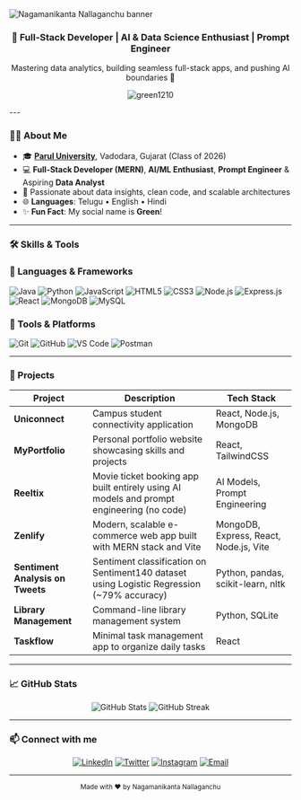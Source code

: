 <!-- Animated Banner -->
<img src="https://capsule-render.vercel.app/api?type=waving&color=gradient&height=150&section=header&text=Nagamanikanta%20Nallaganchu&fontSize=60&animation=fadeIn" alt="Nagamanikanta Nallaganchu banner"/>

<h3 align="center">🚀 Full-Stack Developer | AI & Data Science Enthusiast | Prompt Engineer</h3>
<p align="center">
  Mastering data analytics, building seamless full-stack apps, and pushing AI boundaries 🤖  
</p>

<p align="center">
  <img src="https://komarev.com/ghpvc/?username=green1210&label=Profile%20views&color=0e75b6&style=flat" alt="green1210" />
</p>
---

### 👨‍💻 About Me

- 🎓 **[Parul University](https://www.paruluniversity.ac.in/)**, Vadodara, Gujarat (Class of 2026)
- 💻 **Full-Stack Developer (MERN)**, **AI/ML Enthusiast**, **Prompt Engineer** & Aspiring **Data Analyst**
- 🧠 Passionate about data insights, clean code, and scalable architectures
- 🌐 **Languages**: Telugu • English • Hindi
- ✨ **Fun Fact**: My social name is **Green**!

---

### 🛠️ Skills & Tools

### 🧩 Languages & Frameworks
![Java](https://img.shields.io/badge/Java-F89820?style=for-the-badge&logo=java&logoColor=white)
![Python](https://img.shields.io/badge/Python-3776AB?style=for-the-badge&logo=python&logoColor=white)
![JavaScript](https://img.shields.io/badge/JavaScript-F7DF1E?style=for-the-badge&logo=javascript&logoColor=black)
![HTML5](https://img.shields.io/badge/HTML5-E34F26?style=for-the-badge&logo=html5&logoColor=white)
![CSS3](https://img.shields.io/badge/CSS3-1572B6?style=for-the-badge&logo=css3&logoColor=white)
![Node.js](https://img.shields.io/badge/Node.js-339933?style=for-the-badge&logo=nodedotjs&logoColor=white)
![Express.js](https://img.shields.io/badge/Express.js-000000?style=for-the-badge&logo=express&logoColor=white)
![React](https://img.shields.io/badge/React-61DAFB?style=for-the-badge&logo=react&logoColor=black)
![MongoDB](https://img.shields.io/badge/MongoDB-47A248?style=for-the-badge&logo=mongodb&logoColor=white)
![MySQL](https://img.shields.io/badge/MySQL-4479A1?style=for-the-badge&logo=mysql&logoColor=white)

### 🧰 Tools & Platforms
![Git](https://img.shields.io/badge/Git-F05032?style=for-the-badge&logo=git&logoColor=white)
![GitHub](https://img.shields.io/badge/GitHub-181717?style=for-the-badge&logo=github&logoColor=white)
![VS Code](https://img.shields.io/badge/VS%20Code-007ACC?style=for-the-badge&logo=visualstudiocode&logoColor=white)
![Postman](https://img.shields.io/badge/Postman-FF6C37?style=for-the-badge&logo=postman&logoColor=white)

---

### 🚀 Projects

| Project           | Description                                                                                                  | Tech Stack                         |
|-------------------|--------------------------------------------------------------------------------------------------------------|----------------------------------|
| **Uniconnect**    | Campus student connectivity application                                                                     | React, Node.js, MongoDB          |
| **MyPortfolio**   | Personal portfolio website showcasing skills and projects                                                    | React, TailwindCSS               |
| **Reeltix**       | Movie ticket booking app built entirely using AI models and prompt engineering (no code)                     | AI Models, Prompt Engineering    |
| **Zenlify**       | Modern, scalable e-commerce web app built with MERN stack and Vite                                          | MongoDB, Express, React, Node.js, Vite |
| **Sentiment Analysis on Tweets** | Sentiment classification on Sentiment140 dataset using Logistic Regression (~79% accuracy)          | Python, pandas, scikit-learn, nltk |
| **Library Management** | Command-line library management system                                                                      | Python, SQLite                   |
| **Taskflow**      | Minimal task management app to organize daily tasks                                                          | React                           |

---

### 📈 GitHub Stats

<div align="center">
  <img src="https://github-readme-stats.vercel.app/api?username=NagamanikantaNallaganchu&show_icons=true&theme=radical" alt="GitHub Stats" />
  <img src="https://github-readme-streak-stats.herokuapp.com/?user=NagamanikantaNallaganchu&theme=radical" alt="GitHub Streak" />
</div>

---

### 📫 Connect with me

<p align="center">
  <a href="https://linkedin.com/in/NagamanikantaNallaganchu" target="_blank"><img alt="LinkedIn" src="https://img.shields.io/badge/LinkedIn-0077B5?style=for-the-badge&logo=linkedin" /></a>
  <a href="https://twitter.com/NagamanikantaN" target="_blank"><img alt="Twitter" src="https://img.shields.io/badge/Twitter-1DA1F2?style=for-the-badge&logo=twitter" /></a>
  <a href="https://instagram.com/NagamanikantaN" target="_blank"><img alt="Instagram" src="https://img.shields.io/badge/Instagram-E4405F?style=for-the-badge&logo=instagram" /></a>
  <a href="mailto:nagamanikanta@example.com" target="_blank"><img alt="Email" src="https://img.shields.io/badge/Email-D14836?style=for-the-badge&logo=gmail" /></a>
</p>

---

<div align="center">
  <sub>Made with ❤️ by Nagamanikanta Nallaganchu</sub>
</div>

